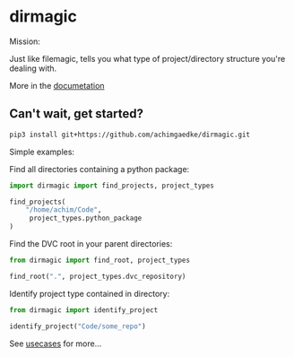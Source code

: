 # dirmagic

Mission:

Just like filemagic, tells you what type of project/directory structure you're dealing with.

More in the [documetation](doc/index.rst)

## Can't wait, get started?

```bash
pip3 install git+https://github.com/achimgaedke/dirmagic.git
```

Simple examples:

Find all directories containing a python package:

```python
import dirmagic import find_projects, project_types

find_projects(
    "/home/achim/Code",
     project_types.python_package
)
```

Find the DVC root in your parent directories:

```python
from dirmagic import find_root, project_types

find_root(".", project_types.dvc_repository)
```

Identify project type contained in directory:

```python
from dirmagic import identify_project

identify_project("Code/some_repo")
```

See [usecases](doc/usecases.rst) for more...
